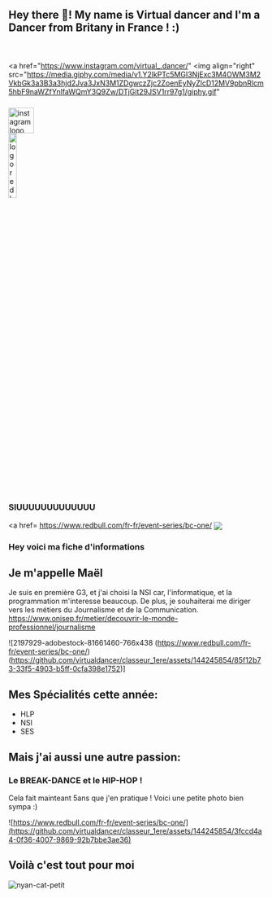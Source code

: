 <h2 align="left">Hey there 👋! My name is Virtual dancer and I'm a Dancer from Britany in France ! :)</h2>

###

<div align="left">
</div>

###

<br clear="both">

<a href="https://www.instagram.com/virtual_.dancer/" <img align="right" src="https://media.giphy.com/media/v1.Y2lkPTc5MGI3NjExc3M4OWM3M2VkbGk3a3B3a3hjd2Jva3JxN3M1ZDgwczZjc2ZoenEyNyZlcD12MV9pbnRlcm5hbF9naWZfYnlfaWQmY3Q9Zw/DTjGit29JSV1rr97g1/giphy.gif" <a/>

###

<div align="left">
  <a href="https://www.instagram.com/virtual_.dancer/" target="_blank">
    <img src="https://img.shields.io/static/v1?message=:)&logo=instagram&label=&color=E4405F&logoColor=white&labelColor=&style=for-the-badge" height="50" alt="instagram logo"  />
  </a>
</div>


<a href="https://www.redbull.com/fr-fr/event-series/bc-one/">
      <img src="[Pictures/red-bull-bc.png](https://media.giphy.com/media/v1.Y2lkPTc5MGI3NjExc3M4OWM3M2VkbGk3a3B3a3hjd2Jva3JxN3M1ZDgwczZjc2ZoenEyNyZlcD12MV9pbnRlcm5hbF9naWZfYnlfaWQmY3Q9Zw/DTjGit29JSV1rr97g1/giphy.gif)" alt="logo redbull" width="18%"></a>

### SIUUUUUUUUUUUUU


<a href= https://www.redbull.com/fr-fr/event-series/bc-one/ <img align="center" src="https://media.giphy.com/media/5n067EUZwH8cvtRfGz/giphy.gif">   <a/>




### Hey voici ma fiche d'informations
## Je m'appelle Maël

Je suis en première G3, et j'ai choisi la NSI car, l'informatique, et la programmation m'interesse beaucoup.
De plus, je souhaiterai me diriger vers les métiers du Journalisme et de la Communication. https://www.onisep.fr/metier/decouvrir-le-monde-professionnel/journalisme

![2197929-adobestock-81661460-766x438 (https://www.redbull.com/fr-fr/event-series/bc-one/)(https://github.com/virtualdancer/classeur_1ere/assets/144245854/85f12b73-33f5-4903-b5ff-0cfa398e1752)]

## Mes Spécialités cette année:
- HLP
- NSI
- SES                            
   

## Mais j'ai aussi une autre passion:
### Le BREAK-DANCE et le HIP-HOP !

Cela fait mainteant 5ans que j'en pratique !
Voici une petite photo bien sympa :)

![https://www.redbull.com/fr-fr/event-series/bc-one/](https://github.com/virtualdancer/classeur_1ere/assets/144245854/3fccd4a4-0f36-4007-9869-92b7bbe3ae36)

## Voilà c'est tout pour moi
![nyan-cat-petit](https://github.com/virtualdancer/classeur_1ere/assets/144245854/4c0d4e38-f5bb-4c7e-9422-d524d9e0849b)


